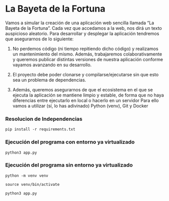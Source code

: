 # La Bayeta de la Fortuna

Vamos a simular la creación de una aplicación web sencilla llamada “La
Bayeta de la Fortuna”. Cada vez que accedamos a la web, nos dirá un
texto auspicioso aleatorio. Para desarrollar y desplegar la aplicación
tendremos que asegurarnos de lo siguiente:

1.  No perdemos código (ni tiempo repitiendo dicho código) y
realizamos un mantenimiento del mismo. Además, trabajaremos
colaborativamente y queremos publicar distintas versiones de
nuestra aplicación conforme vayamos avanzando en su desarrollo.

2. El proyecto debe poder clonarse y compilarse/ejecutarse sin que
esto sea un problema de dependencias.

3.  Además, queremos asegurarnos de que el ecosistema en el que se ejecuta la aplicación se mantiene limpio y estable, de forma que no haya diferencias entre ejecutarlo en local o hacerlo en un servidor
Para ello vamos a utilizar (sí, lo has adivinado) Python (venv), Git y Docker

### Resolucion de Independencias
```
pip install -r requirements.txt
```

### Ejecución del programa con entorno ya virtualizado

```
python3 app.py 
```

### Ejecución del programa sin entorno ya virtualizado
```
python -m venv venv

source venv/bin/activate

python3 app.py 
```
